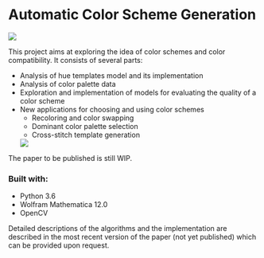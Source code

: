 # Automatic Color Scheme Generation

<img src="https://i.imgur.com/cpreR5w.jpg">

This project aims at exploring the idea of color schemes and color compatibility. It consists of several parts:
* Analysis of hue templates model and its implementation
* Analysis of color palette data
* Exploration and implementation of models for evaluating the quality
of a color scheme
* New applications for choosing and using color schemes
  * Recoloring and color swapping
  * Dominant color palette selection
  * Cross-stitch template generation
  <img src="https://i.imgur.com/Ha0cLAG.jpg">

The paper to be published is still WIP.

### Built with:
* Python 3.6
* Wolfram Mathematica 12.0
* OpenCV

Detailed descriptions of the algorithms and the implementation are described in the most recent version of the paper (not yet published) which can be provided upon request.
